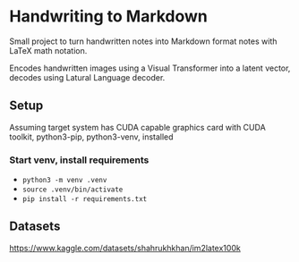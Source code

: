 # Handwriting to Markdown 
Small project to turn handwritten notes into Markdown format notes with LaTeX math notation.

Encodes handwritten images using a Visual Transformer into a latent vector, decodes using Latural Language decoder.

## Setup
Assuming target system has CUDA capable graphics card with CUDA toolkit, python3-pip, python3-venv, installed 

### Start venv, install requirements
- ```python3 -m venv .venv```
- ```source .venv/bin/activate```
- ```pip install -r requirements.txt```

## Datasets
https://www.kaggle.com/datasets/shahrukhkhan/im2latex100k
